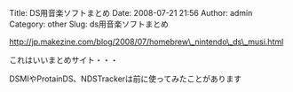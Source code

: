 Title: DS用音楽ソフトまとめ
Date: 2008-07-21 21:56
Author: admin
Category: other
Slug: ds用音楽ソフトまとめ

[http://jp.makezine.com/blog/2008/07/homebrew\_nintendo\_ds\_musi.html  
](http://jp.makezine.com/blog/2008/07/homebrew_nintendo_ds_musi.html)

<div>

これはいいまとめサイト・・・

</div>

<div>

DSMIやProtainDS、NDSTrackerは前に使ってみたことがあります

</div>
